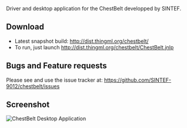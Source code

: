 Driver and desktop application for the ChestBelt developped by SINTEF.

Download
--------
* Latest snapshot build: http://dist.thingml.org/chestbelt/
* To run, just launch http://dist.thingml.org/chestbelt/ChestBelt.jnlp

Bugs and Feature requests
-------------------------
Please see and use the issue tracker at: https://github.com/SINTEF-9012/chestbelt/issues

Screenshot
----------
![ChestBelt Desktop Application](https://raw.github.com/SINTEF-9012/chestbelt/master/chestbelt-resources/screenshots/ChestBeltJava2.png)